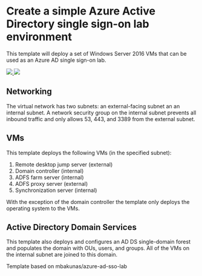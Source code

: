# Create a simple Azure Active Directory single sign-on lab environment


This template will deploy a set of Windows Server 2016 VMs that can be used as an Azure AD single sign-on lab.


<a href="https://portal.azure.com/#create/Microsoft.Template/uri/https%3a%2f%2fraw.githubusercontent.com%2fdakoer%2fsynclab%2fmaster%2fazuredeploy.json" target="_blank">
    <img src="http://azuredeploy.net/deploybutton.png"/>
</a>
<a href="http://armviz.io/#/?load=https%3a%2f%2fraw.githubusercontent.com%2fdakoer%2fsynclab%2fmaster%2fazuredeploy.json" target="_blank">
    <img src="http://armviz.io/visualizebutton.png"/>
</a>

## Networking

The virtual network has two subnets:  an external-facing subnet an an internal subnet.  A network security group on the internal subnet prevents all inbound traffic and only allows 53, 443, and 3389 from the external subnet.

## VMs

This template deploys the following VMs (in the specified subnet):
<ol>
<li>Remote desktop jump server (external)</li>
<li>Domain controller (internal)</li>
<li>ADFS farm server (internal)</li>
<li>ADFS proxy server (external)</li>
<li>Synchronization server (internal)</li>
</ol>

With the exception of the domain controller the template only deploys the operating system to the VMs.

## Active Directory Domain Services

This template also deploys and configures an AD DS single-domain forest and populates the domain with OUs, users, and groups.  All of the VMs on the internal subnet are joined to this domain.

Template based on mbakunas/azure-ad-sso-lab